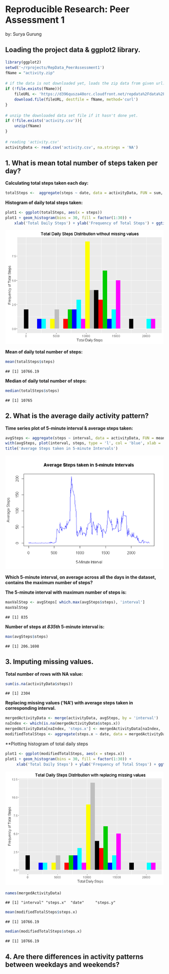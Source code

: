 # Reproducible Research: Peer Assessment 1
by: Surya Gurung

## Loading the project data & ggplot2 library.


```r
library(ggplot2)
setwd('~/rprojects/RepData_PeerAssessment1') 
fName = "activity.zip"

# if the data is not downloaded yet, loads the zip data from given url.
if (!file.exists(fName)){
    fileURL <- 'https://d396qusza40orc.cloudfront.net/repdata%2Fdata%2Factivity.zip'
    download.file(fileURL, destfile = fName, method='curl')
}  

# unzip the downloaded data set file if it hasn't done yet.
if (!file.exists('activity.csv')){
    unzip(fName)
}

# reading 'activity.csv'
activityData <- read.csv('activity.csv', na.strings = 'NA')
```

## 1. What is mean total number of steps taken per day?

**Calculating total steps taken each day:**

```r
totalSteps <-  aggregate(steps ~ date, data = activityData, FUN = sum, na.rm = TRUE)
```

**Histogram of daily total steps taken:**

```r
plot1 <- ggplot(totalSteps, aes(x = steps)) 
plot1 + geom_histogram(bins = 30, fill = factor(1:30)) + 
    xlab('Total Daily Steps') + ylab('Frequency of Total Steps') + ggtitle('Total Daily Steps Distribution without missing values')
```

![](PA1_template_files/figure-html/unnamed-chunk-3-1.png)<!-- -->

**Mean of daily total number of steps:**

```r
mean(totalSteps$steps)
```

```
## [1] 10766.19
```
 
**Median of daily total number of steps:**

```r
median(totalSteps$steps)
```

```
## [1] 10765
```
## 2. What is the average daily activity pattern?

**Time series plot of 5-minute interval & average steps taken:**

```r
avgSteps <- aggregate(steps ~ interval, data = activityData, FUN = mean, na.rm = TRUE)
with(avgSteps, plot(interval, steps, type = 'l', col = 'blue', xlab = '5-Minute Interval', ylab = 'Average Steps'))
title('Average Steps taken in 5-minute Intervals')
```

![](PA1_template_files/figure-html/unnamed-chunk-6-1.png)<!-- -->

**Which 5-minute interval, on average across all the days in the dataset, contains the maximum number of steps?**  

**The 5-minute interval with maximum number of steps is:**


```r
maxValStep <- avgSteps[ which.max(avgSteps$steps), 'interval']
maxValStep
```

```
## [1] 835
```

**Number of steps at *835th* 5-minute interval is:**

```r
max(avgSteps$steps)
```

```
## [1] 206.1698
```
## 3. Imputing missing values.

**Total number of rows with NA value:**

```r
sum(is.na(activityData$steps))
```

```
## [1] 2304
```

**Replacing missing values ('NA') with average steps taken in corresponding interval.**

```r
mergedActivityData <- merge(activityData, avgSteps, by = 'interval')
naIndex <- which(is.na(mergedActivityData$steps.x))
mergedActivityData[naIndex, 'steps.x'] <- mergedActivityData[naIndex, 'steps.y']
modifiedTotalSteps <- aggregate(steps.x ~ date, data = mergedActivityData, FUN = sum)
```

**Plotting histogram of total daily steps

```r
plot1 <- ggplot(modifiedTotalSteps, aes(x = steps.x)) 
plot1 + geom_histogram(bins = 30, fill = factor(1:30)) + 
     xlab('Total Daily Steps') + ylab('Frequency of Total Steps') + ggtitle('Total Daily Steps Distribution with replacing missing values')
```

![](PA1_template_files/figure-html/unnamed-chunk-11-1.png)<!-- -->

```r
names(mergedActivityData)
```

```
## [1] "interval" "steps.x"  "date"     "steps.y"
```


```r
mean(modifiedTotalSteps$steps.x)
```

```
## [1] 10766.19
```

```r
median(modifiedTotalSteps$steps.x)
```

```
## [1] 10766.19
```



## 4. Are there differences in activity patterns between weekdays and weekends?
